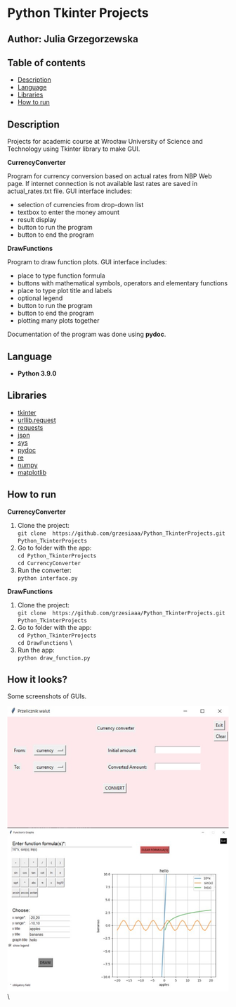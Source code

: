 # Python Tkinter Projects

## Author: Julia Grzegorzewska

## Table of contents
- [Description](#Description)
- [Language](#Language)
- [Libraries](#Libraries)
- [How to run](#How-to-run)

## Description
Projects for academic course at Wrocław University of Science and Technology using Tkinter library to make GUI.

**CurrencyConverter** 


Program for currency conversion based on actual rates from NBP Web page. If internet connection is not available last rates are saved in actual_rates.txt file. GUI interface includes:
- selection of currencies from drop-down list
- textbox to enter the money amount
- result display
- button to run the program
- button to end the program

**DrawFunctions** 


Program to draw function plots. GUI interface includes:
- place to type function formula
- buttons with mathematical symbols, operators and elementary functions
- place to type plot title and labels
- optional legend
- button to run the program
- button to end the program
- plotting many plots together

Documentation of the program was done using **pydoc**. 

## Language
- **Python 3.9.0**

## Libraries
- [tkinter](https://docs.python.org/3/library/tkinter.html)
- [urllib.request](https://docs.python.org/3/library/urllib.request.html)
- [requests](https://pypi.org/project/requests/)
- [json](https://docs.python.org/3/library/json.html)
- [sys](https://docs.python.org/3/library/sys.html)
- [pydoc](https://docs.python.org/3/library/pydoc.html)
- [re](https://docs.python.org/3/library/re.html)
- [numpy](https://numpy.org/)
- [matplotlib](https://matplotlib.org/)


## How to run

**CurrencyConverter** 
1. Clone the project: \
`git clone  https://github.com/grzesiaaa/Python_TkinterProjects.git Python_TkinterProjects`
2. Go to folder with the app: \
`cd Python_TkinterProjects` \
`cd CurrencyConverter`
3. Run the converter: \
`python interface.py`


**DrawFunctions**
1. Clone the project: \
`git clone  https://github.com/grzesiaaa/Python_TkinterProjects.git Python_TkinterProjects`
2. Go to folder with the app: \
`cd Python_TkinterProjects` \
`cd DrawFunctions` \
3. Run the app: \
`python draw_function.py`

## How it looks?
Some screenshots of GUIs. 

![](images/screen1.jpg)\
![](images/screen2.jpg)\
